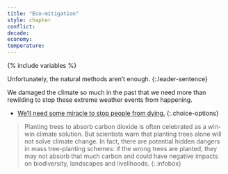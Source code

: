 ```yaml
---
title: "Eco-mitigation"
style: chapter
conflict: 
decade: 
economy: 
temperature: 
---
```


{% include variables %}

Unfortunately, the natural methods aren’t enough. 
{:.leader-sentence}

We damaged the climate so much in the past that we need more than rewilding to stop these extreme weather events from happening.

- [We’ll need some miracle to stop people from dying.](chapter_volcanic-eruption.html)
{:.choice-options}

> Planting trees to absorb carbon dioxide is often celebrated as a win-win climate solution. But scientists warn that planting trees alone will not solve climate change. In fact, there are potential hidden dangers in mass tree-planting schemes: if the wrong trees are planted, they may not absorb that much carbon and could have negative impacts on biodiversity, landscapes and livelihoods.
{:.infobox}
